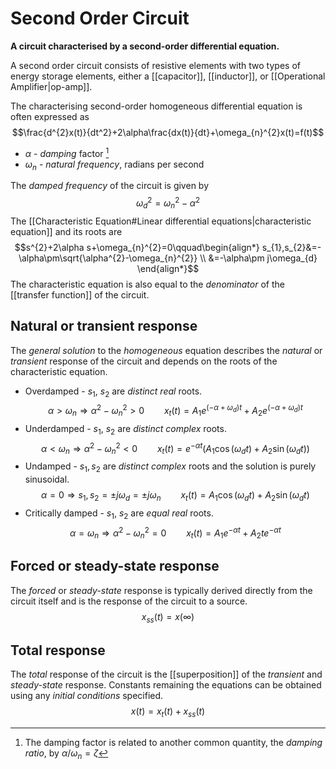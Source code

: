 # Second Order Circuit
**A circuit characterised by a second-order differential equation.**

A second order circuit consists of resistive elements with two types of energy storage elements, either a [[capacitor]], [[inductor]], or [[Operational Amplifier|op-amp]]. 

The characterising second-order homogeneous differential equation is often expressed as
$$\frac{d^{2}x(t)}{dt^2}+2\alpha\frac{dx(t)}{dt}+\omega_{n}^{2}x(t)=f(t)$$
- $\alpha$ - *damping* factor [^1]
- $\omega_{n}$ - *natural frequency*, radians per second

The *damped frequency* of the circuit is given by
$$\omega_{d}^{2}=\omega_{n}^{2}-\alpha^{2}$$
The [[Characteristic Equation#Linear differential equations|characteristic equation]] and its roots are
$$s^{2}+2\alpha s+\omega_{n}^{2}=0\qquad\begin{align*}
s_{1},s_{2}&=-\alpha\pm\sqrt{\alpha^{2}-\omega_{n}^{2}} \\
&=-\alpha\pm j\omega_{d}
\end{align*}$$
The characteristic equation is also equal to the *denominator* of the [[transfer function]] of the circuit.

## Natural or transient response
The *general solution* to the *homogeneous* equation describes the *natural* or *transient* response of the circuit and depends on the roots of the characteristic equation.

- Overdamped - $s_{1}$, $s_{2}$ are *distinct real* roots.
$$\alpha>\omega_{n}\Rightarrow \alpha^{2}-\omega_{n}^{2}>0\qquad x_{t}(t)=A_{1}e^{(-\alpha+\omega_{d})t}+A_{2}e^{(-\alpha+\omega_{d})t}$$
- Underdamped - $s_{1}$, $s_{2}$ are *distinct complex* roots.
$$\alpha<\omega_{n}\Rightarrow\alpha^{2}-\omega_{n}^{2}<0\qquad x_{t}(t)=e^{-\alpha t}(A_{1}\cos(\omega_{d}t)+A_{2}\sin(\omega_{d}t))$$
- Undamped - $s_{1},s_{2}$ are *distinct complex* roots and the solution is purely sinusoidal.
$$\alpha=0\Rightarrow s_{1},s_{2}=\pm j\omega_{d}=\pm j\omega_{n}\qquad x_{t}(t)=A_{1}\cos(\omega_{d}t)+A_{2}\sin(\omega_{d}t)$$
- Critically damped - $s_{1}$, $s_{2}$ are *equal real* roots.
$$\alpha=\omega_{n}\Rightarrow \alpha^{2}-\omega_{n}^{2}=0\qquad x_{t}(t)=A_{1}e^{-\alpha t}+A_{2}t e^{-\alpha t}$$

## Forced or steady-state response
The *forced* or *steady-state* response is typically derived directly from the circuit itself and is the response of the circuit to a source.
$$x_{ss}(t)=x(\infty)$$
## Total response
The *total* response of the circuit is the [[superposition]] of the *transient* and *steady-state*  response. Constants remaining the equations can be obtained using any *initial conditions* specified.
$$x(t)=x_{t}(t)+x_{ss}(t)$$

[^1]: The damping factor is related to another common quantity, the *damping ratio*, by $\alpha/\omega_{n}=\zeta$ 
